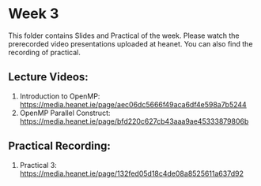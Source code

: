 # Week 3

This folder contains Slides and Practical of the week. Please watch the prerecorded video presentations uploaded at heanet. You can also find the recording of practical. 

Lecture Videos:
---------------
1. Introduction to OpenMP: https://media.heanet.ie/page/aec06dc5666f49aca6df4e598a7b5244
2. OpenMP Parallel Construct: https://media.heanet.ie/page/bfd220c627cb43aaa9ae45333879806b

Practical Recording:
-------------------
1.  Practical 3: https://media.heanet.ie/page/132fed05d18c4de08a8525611a637d92

